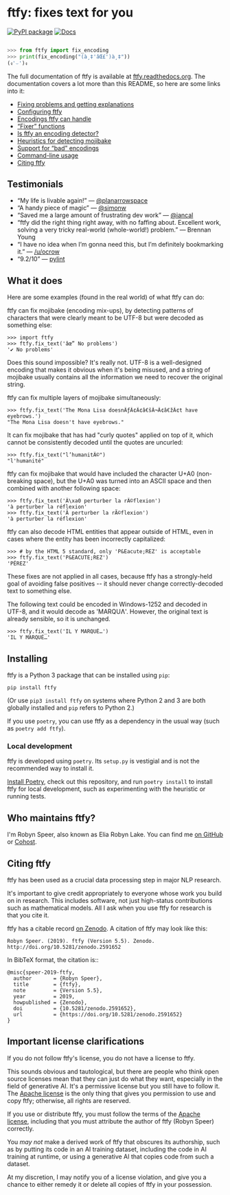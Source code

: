 # ftfy: fixes text for you

[![PyPI package](https://badge.fury.io/py/ftfy.svg)](https://badge.fury.io/py/ftfy)
[![Docs](https://readthedocs.org/projects/ftfy/badge/?version=latest)](https://ftfy.readthedocs.org/en/latest/)

```python

>>> from ftfy import fix_encoding
>>> print(fix_encoding("(à¸‡'âŒ£')à¸‡"))
(ง'⌣')ง

```

The full documentation of ftfy is available at [ftfy.readthedocs.org](https://ftfy.readthedocs.org). The documentation covers a lot more than this README, so here are
some links into it:

- [Fixing problems and getting explanations](https://ftfy.readthedocs.io/en/latest/explain.html)
- [Configuring ftfy](https://ftfy.readthedocs.io/en/latest/config.html)
- [Encodings ftfy can handle](https://ftfy.readthedocs.io/en/latest/encodings.html)
- [“Fixer” functions](https://ftfy.readthedocs.io/en/latest/fixes.html)
- [Is ftfy an encoding detector?](https://ftfy.readthedocs.io/en/latest/detect.html)
- [Heuristics for detecting mojibake](https://ftfy.readthedocs.io/en/latest/heuristic.html)
- [Support for “bad” encodings](https://ftfy.readthedocs.io/en/latest/bad_encodings.html)
- [Command-line usage](https://ftfy.readthedocs.io/en/latest/cli.html)
- [Citing ftfy](https://ftfy.readthedocs.io/en/latest/cite.html)

## Testimonials

- “My life is livable again!”
  — [@planarrowspace](https://twitter.com/planarrowspace)
- “A handy piece of magic”
  — [@simonw](https://twitter.com/simonw)
- “Saved me a large amount of frustrating dev work”
  — [@iancal](https://twitter.com/iancal)
- “ftfy did the right thing right away, with no faffing about. Excellent work, solving a very tricky real-world (whole-world!) problem.”
  — Brennan Young
- “I have no idea when I’m gonna need this, but I’m definitely bookmarking it.”
  — [/u/ocrow](https://reddit.com/u/ocrow)
- “9.2/10”
  — [pylint](https://bitbucket.org/logilab/pylint/)

## What it does

Here are some examples (found in the real world) of what ftfy can do:

ftfy can fix mojibake (encoding mix-ups), by detecting patterns of characters that were clearly meant to be UTF-8 but were decoded as something else:

    >>> import ftfy
    >>> ftfy.fix_text('âœ” No problems')
    '✔ No problems'

Does this sound impossible? It's really not. UTF-8 is a well-designed encoding that makes it obvious when it's being misused, and a string of mojibake usually contains all the information we need to recover the original string.

ftfy can fix multiple layers of mojibake simultaneously:

    >>> ftfy.fix_text('The Mona Lisa doesnÃƒÂ¢Ã¢â€šÂ¬Ã¢â€žÂ¢t have eyebrows.')
    "The Mona Lisa doesn't have eyebrows."

It can fix mojibake that has had "curly quotes" applied on top of it, which cannot be consistently decoded until the quotes are uncurled:

    >>> ftfy.fix_text("l’humanitÃ©")
    "l'humanité"

ftfy can fix mojibake that would have included the character U+A0 (non-breaking space), but the U+A0 was turned into an ASCII space and then combined with another following space:

    >>> ftfy.fix_text('Ã\xa0 perturber la rÃ©flexion')
    'à perturber la réflexion'
    >>> ftfy.fix_text('Ã perturber la rÃ©flexion')
    'à perturber la réflexion'

ftfy can also decode HTML entities that appear outside of HTML, even in cases where the entity has been incorrectly capitalized:

    >>> # by the HTML 5 standard, only 'P&Eacute;REZ' is acceptable
    >>> ftfy.fix_text('P&EACUTE;REZ')
    'PÉREZ'
  
These fixes are not applied in all cases, because ftfy has a strongly-held goal of avoiding false positives -- it should never change correctly-decoded text to something else.

The following text could be encoded in Windows-1252 and decoded in UTF-8, and it would decode as 'MARQUɅ'. However, the original text is already sensible, so it is unchanged.

    >>> ftfy.fix_text('IL Y MARQUÉ…')
    'IL Y MARQUÉ…'

## Installing

ftfy is a Python 3 package that can be installed using `pip`:

    pip install ftfy

(Or use `pip3 install ftfy` on systems where Python 2 and 3 are both globally installed and `pip` refers to Python 2.)

If you use `poetry`, you can use ftfy as a dependency in the usual way (such as `poetry add ftfy`).

### Local development

ftfy is developed using `poetry`. Its `setup.py` is vestigial and is not the recommended way to install it.

[Install Poetry](https://python-poetry.org/docs/master/#installing-with-the-official-installer), check out this repository, and run `poetry install` to install ftfy for local development, such as experimenting with the heuristic or running tests.

## Who maintains ftfy?

I'm Robyn Speer, also known as Elia Robyn Lake. You can find me
[on GitHub](https://github.com/rspeer) or [Cohost](https://cohost.org/arborelia).

## Citing ftfy

ftfy has been used as a crucial data processing step in major NLP research.

It's important to give credit appropriately to everyone whose work you build on in research. This includes software, not just high-status contributions such as mathematical models. All I ask when you use ftfy for research is that you cite it.

ftfy has a citable record [on Zenodo](https://zenodo.org/record/2591652).
A citation of ftfy may look like this:

    Robyn Speer. (2019). ftfy (Version 5.5). Zenodo.
    http://doi.org/10.5281/zenodo.2591652

In BibTeX format, the citation is::

    @misc{speer-2019-ftfy,
      author       = {Robyn Speer},
      title        = {ftfy},
      note         = {Version 5.5},
      year         = 2019,
      howpublished = {Zenodo},
      doi          = {10.5281/zenodo.2591652},
      url          = {https://doi.org/10.5281/zenodo.2591652}
    }

## Important license clarifications

If you do not follow ftfy's license, you do not have a license to ftfy.

This sounds obvious and tautological, but there are people who think open source licenses mean that they can just do what they want, especially in the field of generative AI. It's a permissive license but you still have to follow it. The [Apache license](https://www.apache.org/licenses/LICENSE-2.0) is the only thing that gives you permission to use and copy ftfy; otherwise, all rights are reserved.

If you use or distribute ftfy, you must follow the terms of the [Apache license](https://www.apache.org/licenses/LICENSE-2.0), including that you must attribute the author of ftfy (Robyn Speer) correctly.

You _may not_ make a derived work of ftfy that obscures its authorship, such as by putting its code in an AI training dataset, including the code in AI training at runtime, or using a generative AI that copies code from such a dataset.

At my discretion, I may notify you of a license violation, and give you a chance to either remedy it or delete all copies of ftfy in your possession.

